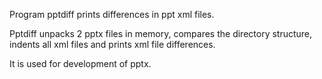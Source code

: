Program pptdiff prints differences in ppt xml files.

Pptdiff unpacks 2 pptx files in memory, compares the directory structure,
indents all xml files and prints xml file differences.

It is used for development of pptx.
